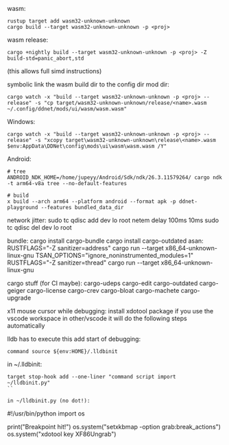 wasm:
```
rustup target add wasm32-unknown-unknown
cargo build --target wasm32-unknown-unknown -p <proj>
```
wasm release:
```
cargo +nightly build --target wasm32-unknown-unknown -p <proj> -Z build-std=panic_abort,std
```
(this allows full simd instructions)

symbolic link the wasm build dir to the config dir mod dir:
```
cargo watch -x "build --target wasm32-unknown-unknown -p <proj> --release" -s "cp target/wasm32-unknown-unknown/release/<name>.wasm ~/.config/ddnet/mods/ui/wasm/wasm.wasm"
```

Windows:

```
cargo watch -x "build --target wasm32-unknown-unknown -p <proj> --release" -s "xcopy target\wasm32-unknown-unknown\release\<name>.wasm $env:AppData\DDNet\config\mods\ui\wasm\wasm.wasm /Y"
```

Android:
```
# tree
ANDROID_NDK_HOME=/home/jupeyy/Android/Sdk/ndk/26.3.11579264/ cargo ndk -t arm64-v8a tree --no-default-features

# build
x build --arch arm64 --platform android --format apk -p ddnet-playground --features bundled_data_dir
```

network jitter:
sudo tc qdisc add dev lo root netem delay 100ms 10ms 
sudo tc qdisc del dev lo root

bundle:
cargo install cargo-bundle
cargo install cargo-outdated
asan:
RUSTFLAGS="-Z sanitizer=address" cargo run --target x86_64-unknown-linux-gnu
TSAN_OPTIONS="ignore_noninstrumented_modules=1" RUSTFLAGS="-Z sanitizer=thread" cargo run --target x86_64-unknown-linux-gnu

cargo stuff (for CI maybe):
cargo-udeps
cargo-edit
cargo-outdated
cargo-geiger
cargo-license
cargo-crev
cargo-bloat
cargo-machete
cargo-upgrade

x11 mouse cursor while debugging:
install xdotool package
if you use the vscode workspace in other/vscode it will do the following steps automatically

lldb has to execute this add start of debugging:

```
command source ${env:HOME}/.lldbinit
```

in ~/.lldbinit:
```
target stop-hook add --one-liner "command script import  ~/lldbinit.py"
``

in ~/lldbinit.py (no dot!):
```
#!/usr/bin/python
import os

print("Breakpoint hit!")
os.system("setxkbmap -option grab:break_actions")
os.system("xdotool key XF86Ungrab")
```
